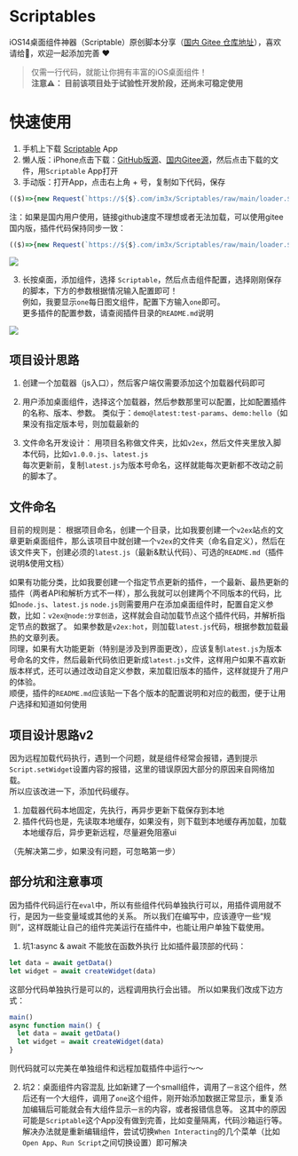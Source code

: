 # Scriptables
iOS14桌面组件神器（Scriptable）原创脚本分享（[国内 Gitee 仓库地址](https://gitee.com/im3x/Scriptables)），喜欢请给🌟，欢迎一起添加完善 ❤️    
> 仅需一行代码，就能让你拥有丰富的iOS桌面组件！   
> **注意⚠️： 目前该项目处于试验性开发阶段，还尚未可稳定使用**

# 快速使用
1. 手机上下载 [Scriptable](https://apps.apple.com/cn/app/scriptable/id1405459188) App    
2. 懒人版：iPhone点击下载：[GitHub版源](https://im3x.cn/scriptables/Loader.Github.scriptable)、[国内Gitee源](https://im3x.cn/scriptables/Loader.Gitee.scriptable)，然后点击下载的文件，用`Scriptable` App打开
2. 手动版：打开App，点击右上角 + 号，复制如下代码，保存
``` js
(($)=>{new Request(`https://${$}.com/im3x/Scriptables/raw/main/loader.${$}.js`).loadString().then(eval)})('github')
```
注：如果是国内用户使用，链接github速度不理想或者无法加载，可以使用gitee国内版，插件代码保持同步一致：
``` js
(($)=>{new Request(`https://${$}.com/im3x/Scriptables/raw/main/loader.${$}.js`).loadString().then(eval)})('gitee')
```

![](https://im3x.cn/scriptables/screenshots_1.jpg)

3. 长按桌面，添加组件，选择 `Scriptable`，然后点击组件配置，选择刚刚保存的脚本，下方的参数根据情况输入配置即可！    
例如，我要显示`one`每日图文组件，配置下方输入`one`即可。    
更多插件的配置参数，请查阅插件目录的`README.md`说明    

![](https://im3x.cn/scriptables/screenshots_2.jpg)


## 项目设计思路

1. 创建一个加载器（js入口），然后客户端仅需要添加这个加载器代码即可    
2. 用户添加桌面组件，选择这个加载器，然后参数那里可以配置，比如配置插件的名称、版本、参数。
类似于：`demo@latest:test-params`、`demo:hello`（如果没有指定版本号，则加载最新的

3. 文件命名开发设计：
用项目名称做文件夹，比如`v2ex`，然后文件夹里放入脚本代码，比如`v1.0.0.js`、`latest.js`   
每次更新前，复制`latest.js`为版本号命名，这样就能每次更新都不改动之前的脚本了。

## 文件命名
目前的规则是：
根据项目命名，创建一个目录，比如我要创建一个`v2ex`站点的文章更新桌面组件，那么该项目中就创建一个`v2ex`的文件夹（命名自定义），然后在该文件夹下，创建必须的`latest.js`（最新&默认代码）、可选的`README.md`（插件说明&使用文档）

如果有功能分类，比如我要创建一个指定节点更新的插件，一个最新、最热更新的插件（两者API和解析方式不一样），那么我就可以创建两个不同版本的代码，比如`node.js`、`latest.js`
`node.js`则需要用户在添加桌面组件时，配置自定义参数，比如：`v2ex@node:分享创造`，这样就会自动加载节点这个插件代码，并解析指定节点的数据了。 如果参数是`v2ex:hot`，则加载`latest.js`代码，根据参数加载最热的文章列表。   
同理，如果有大功能更新（特别是涉及到界面更改），应该复制`latest.js`为版本号命名的文件，然后最新代码依旧更新成`latest.js`文件，这样用户如果不喜欢新版本样式，还可以通过改动自定义参数，来加载旧版本的插件，这样就提升了用户的体验。    
顺便，插件的`README.md`应该贴一下各个版本的配置说明和对应的截图，便于让用户选择和知道如何使用


## 项目设计思路v2
因为远程加载代码执行，遇到一个问题，就是组件经常会报错，遇到提示`Script.setWidget`设置内容的报错，这里的错误原因大部分的原因来自网络加载。    
所以应该改进一下，添加代码缓存。
1. 加载器代码本地固定，先执行，再异步更新下载保存到本地
2. 插件代码也是，先读取本地缓存，如果没有，则下载到本地缓存再加载，加载本地缓存后，异步更新远程，尽量避免阻塞ui    

（先解决第二步，如果没有问题，可忽略第一步）


## 部分坑和注意事项
因为插件代码运行在`eval`中，所以有些组件代码单独执行可以，用插件调用就不行，是因为一些变量域或其他的关系。
所以我们在编写中，应该遵守一些“规则”，这样既能让自己的组件完美运行在插件中，也能让用户单独下载使用。

1. 坑1:async & await 不能放在函数外执行
比如插件最顶部的代码：
``` js
let data = await getData()
let widget = await createWidget(data)
```
这部分代码单独执行是可以的，远程调用执行会出错。
所以如果我们改成下边方式：
``` js
main()
async function main() {
  let data = await getData()
  let widget = await createWidget(data)
}
```
则代码就可以完美在单独组件和远程加载插件中运行～～


2. 坑2：桌面组件内容混乱
比如新建了一个small组件，调用了`一言`这个组件，然后还有一个大组件，调用了`one`这个组件，刚开始添加数据正常显示，重复添加编辑后可能就会有大组件显示`一言`的内容，或者报错信息等。
这其中的原因可能是`Scriptable`这个App没有做到完善，比如变量隔离，代码沙箱运行等。    
解决办法就是重新编辑组件，尝试切换`When Interacting`的几个菜单（比如`Open App`、`Run Script`之间切换设置）即可解决
